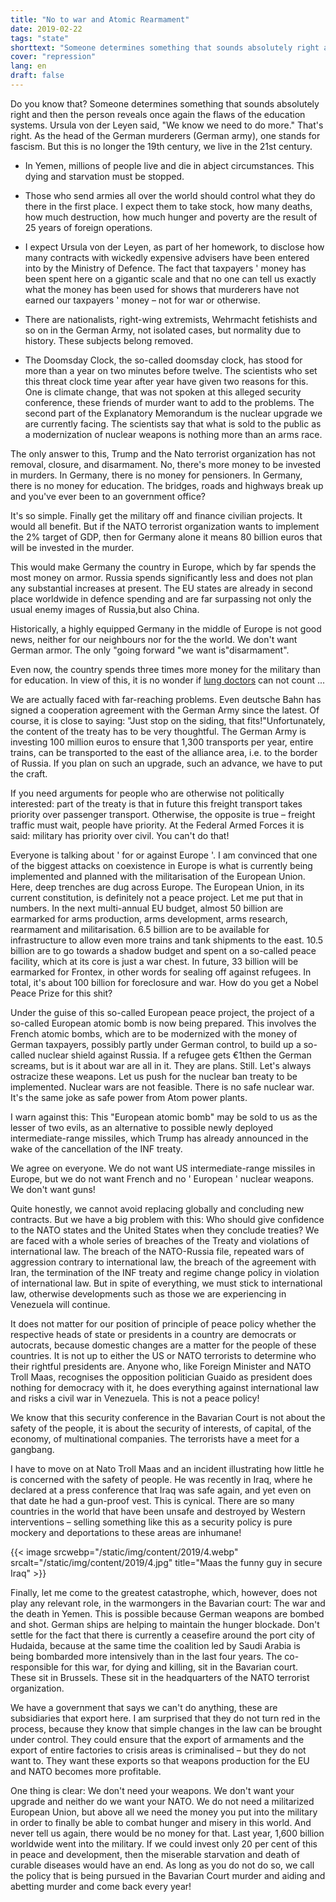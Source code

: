 ```yaml
---
title: "No to war and Atomic Rearmament"
date: 2019-02-22
tags: "state"
shorttext: "Someone determines something that sounds absolutely right and then the person reveals once again the flaws of the education systems"
cover: "repression"
lang: en
draft: false
---
```


Do you know that? Someone determines something that sounds absolutely right and then the person reveals once again the flaws of the education systems. Ursula von der Leyen said, "We know we need to do more." That's right. As the head of the German murderers (German army), one stands for fascism. But this is no longer the 19th century, we live in the 21st century.

- In Yemen, millions of people live and die in abject circumstances. This dying and starvation must be stopped.

- Those who send armies all over the world should control what they do there in the first place. I expect them to take stock, how many deaths, how much destruction, how much hunger and poverty are the result of 25 years of foreign operations.

- I expect Ursula von der Leyen, as part of her homework, to disclose how many contracts with wickedly expensive advisers have been entered into by the Ministry of Defence. The fact that taxpayers ' money has been spent here on a gigantic scale and that no one can tell us exactly what the money has been used for shows that murderers have not earned our taxpayers ' money – not for war or otherwise.

- There are nationalists, right-wing extremists, Wehrmacht fetishists and so on in the German Army, not isolated cases, but normality due to history. These subjects belong removed. 

- The Doomsday Clock, the so-called doomsday clock, has stood for more than a year on two minutes before twelve. The scientists who set this threat clock time year after year have given two reasons for this. One is climate change, that was not spoken at this alleged security conference, these friends of murder want to add to the problems. The second part of the Explanatory Memorandum is the nuclear upgrade we are currently facing. The scientists say that what is sold to the public as a modernization of nuclear weapons is nothing more than an arms race.

The only answer to this, Trump and the Nato terrorist organization has not removal, closure, and disarmament. No, there's more money to be invested in murders. In Germany, there is no money for pensioners. In Germany, there is no money for education. The bridges, roads and highways break up and you've ever been to an government office? 

It's so simple. Finally get the military off and finance civilian projects. It would all benefit. But if the NATO terrorist organization wants to implement the 2% target of GDP, then for Germany alone it means 80 billion euros that will be invested in the murder.

This would make Germany the country in Europe, which by far spends the most money on armor. Russia spends significantly less and does not plan any substantial increases at present. The EU states are already in second place worldwide in defence spending and are far surpassing not only the usual enemy images of Russia,but also China.

Historically, a highly equipped Germany in the middle of Europe is not good news, neither for our neighbours nor for the the world. We don't want German armor. The only "going forward "we want is"disarmament".

Even now, the country spends three times more money for the military than for education. In view of this, it is no wonder if [lung doctors](https://www.dw.com/en/nitrogen-oxide-is-it-really-that-dangerous-lung-doctors-ask/a-47202076?fbclid=IwAR2WeWla0suM0FkEeDimacL7xrONFd98dhg0hV6rbfT1BOLzSXvqqF4ctKg "Nitrogen oxide: Is it really that dangerous, lung doctors ask?") can not count ...

We are actually faced with far-reaching problems. Even deutsche Bahn has signed a cooperation agreement with the German Army since the latest. Of course, it is close to saying: "Just stop on the siding, that fits!"Unfortunately, the content of the treaty has to be very thoughtful. The German Army is investing 100 million euros to ensure that 1,300 transports per year, entire trains, can be transported to the east of the alliance area, i.e. to the border of Russia. If you plan on such an upgrade, such an advance, we have to put the craft.

If you need arguments for people who are otherwise not politically interested: part of the treaty is that in future this freight transport takes priority over passenger transport.  Otherwise, the opposite is true – freight traffic must wait, people have priority. At the Federal Armed Forces it is said: military has priority over civil. You can't do that!

Everyone is talking about ' for or against Europe '. I am convinced that one of the biggest attacks on coexistence in Europe is what is currently being implemented and planned with the militarisation of the European Union. Here, deep trenches are dug across Europe. The European Union, in its current constitution, is definitely not a peace project. Let me put that in numbers. In the next multi-annual EU budget, almost 50 billion are earmarked for arms production, arms development, arms research, rearmament and militarisation. 6.5 billion are to be available for infrastructure to allow even more trains and tank shipments to the east. 10.5 billion are to go towards a shadow budget and spent on a so-called peace facility, which at its core is just a war chest. In future, 33 billion will be earmarked for Frontex, in other words for sealing off against refugees. In total, it's about 100 billion for foreclosure and war. How do you get a Nobel Peace Prize for this shit?

Under the guise of this so-called European peace project, the project of a so-called European atomic bomb is now being prepared. This involves the French atomic bombs, which are to be modernized with the money of German taxpayers, possibly partly under German control, to build up a so-called nuclear shield against Russia. If a refugee gets €1then the German screams, but is it about war are all in it. They are plans. Still. Let's always ostracize these weapons. Let us push for the nuclear ban treaty to be implemented. Nuclear wars are not feasible. There is no safe nuclear war. It's the same joke as safe power from Atom power plants. 

I warn against this: This "European atomic bomb" may be sold to us as the lesser of two evils, as an alternative to possible newly deployed intermediate-range missiles, which Trump has already announced in the wake of the cancellation of the INF treaty.

We agree on everyone. We do not want US intermediate-range missiles in Europe, but we do not want French and no ' European ' nuclear weapons. We don't want guns!

Quite honestly, we cannot avoid replacing globally and concluding new contracts. But we have a big problem with this: Who should give confidence to the NATO states and the United States when they conclude treaties? We are faced with a whole series of breaches of the Treaty and violations of international law. The breach of the NATO-Russia file, repeated wars of aggression contrary to international law, the breach of the agreement with Iran, the termination of the INF treaty and regime change policy in violation of international law. But in spite of everything, we must stick to international law, otherwise developments such as those we are experiencing in Venezuela will continue.

It does not matter for our position of principle of peace policy whether the respective heads of state or presidents in a country are democrats or autocrats, because domestic changes are a matter for the people of these countries. It is not up to either the US or NATO terrorists to determine who their rightful presidents are. Anyone who, like Foreign Minister and NATO Troll Maas, recognises the opposition politician Guaido as president does nothing for democracy with it, he does everything against international law and risks a civil war in Venezuela. This is not a peace policy!

We know that this security conference in the Bavarian Court is not about the safety of the people, it is about the security of interests, of capital, of the economy, of multinational companies. The terrorists have a meet for a gangbang. 

I have to move on at Nato Troll Maas and an incident illustrating how little he is concerned with the safety of people. He was recently in Iraq, where he declared at a press conference that Iraq was safe again, and yet even on that date he had a gun-proof vest. This is cynical. There are so many countries in the world that have been unsafe and destroyed by Western interventions – selling something like this as a security policy is pure mockery and deportations to these areas are inhumane!

{{< image srcwebp="/static/img/content/2019/4.webp" srcalt="/static/img/content/2019/4.jpg" title="Maas the funny guy in secure Iraq" >}}

Finally, let me come to the greatest catastrophe, which, however, does not play any relevant role, in the warmongers in the Bavarian court: The war and the death in Yemen. This is possible because German weapons are bombed and shot. German ships are helping to maintain the hunger blockade. Don't settle for the fact that there is currently a ceasefire around the port city of Hudaida, because at the same time the coalition led by Saudi Arabia is being bombarded more intensively than in the last four years.  The co-responsible for this war, for dying and killing, sit in the Bavarian court. These sit in Brussels. These sit in the headquarters of the NATO terrorist organization.

We have a government that says we can't do anything, these are subsidiaries that export here. I am surprised that they do not turn red in the process, because they know that simple changes in the law can be brought under control. They could ensure that the export of armaments and the export of entire factories to crisis areas is criminalised – but they do not want to. They want these exports so that weapons production for the EU and NATO becomes more profitable.

One thing is clear: We don't need your weapons. We don't want your upgrade and neither do we want your NATO. We do not need a militarized European Union, but above all we need the money you put into the military in order to finally be able to combat hunger and misery in this world. And never tell us again, there would be no money for that. Last year, 1,600 billion worldwide went into the military. If we could invest only 20 per cent of this in peace and development, then the miserable starvation and death of curable diseases would have an end. As long as you do not do so, we call the policy that is being pursued in the Bavarian Court murder and aiding and abetting murder and come back every year!
